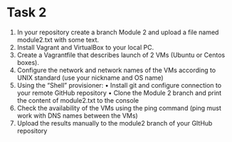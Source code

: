 # Task 2
1. In your repository create a branch Module 2 and upload a file named module2.txt with some text. 
2. Install Vagrant and VirtualBox to your local PC. 
3. Create a Vagrantfile that describes launch of 2 VMs (Ubuntu or Centos boxes). 
4. Configure the network and network names of the VMs according to UNIX standard (use your nickname and OS name) 
5. Using the “Shell” provisioner: 
•	Install git and configure connection to your remote GitHub repository 
•	Clone the Module 2 branch and print the content of module2.txt to the console 
6. Check the availability of the VMs using the ping command (ping must work with DNS names between the VMs) 
7. Upload the results manually to the module2 branch of your GItHub repository 
